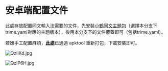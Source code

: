# 安卓端配置文件

此處存放配置同文輸入法需要的文件，先安裝[小鶴同文主題包](http://flypy.ys168.com/)（選擇本分支下trime.yaml對應的主題版本），後用本分支下的文件覆蓋即可（包括trime.yaml）。

若嫌手工配置麻煩，[**此處**](https://github.com/leimaau/naamning_jyutping/releases)已通過 apktool 重新打包，下載安裝即可。

![QzIiXd.jpg](https://s2.ax1x.com/2019/12/22/QzIiXd.jpg)

![QzIP6H.jpg](https://s2.ax1x.com/2019/12/22/QzIP6H.jpg)

